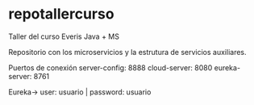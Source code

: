 # repotallercurso
Taller del curso Everis Java + MS

Repositorio con los microservicios y la estrutura de servicios auxiliares.

Puertos de conexión
server-config: 8888
cloud-server: 8080
eureka-server: 8761

Eureka-> user: usuario | password: usuario

